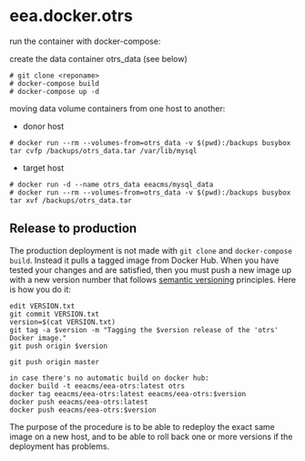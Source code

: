 # eea.docker.otrs

run the container with docker-compose:

create the data container otrs_data (see below)

```
# git clone <reponame>
# docker-compose build 
# docker-compose up -d
```

moving data volume containers from one host to another:

- donor host

```
# docker run --rm --volumes-from=otrs_data -v $(pwd):/backups busybox tar cvfp /backups/otrs_data.tar /var/lib/mysql
```

- target host

```
# docker run -d --name otrs_data eeacms/mysql_data
# docker run --rm --volumes-from=otrs_data -v $(pwd):/backups busybox tar xvf /backups/otrs_data.tar
```

## Release to production

The production deployment is not made with `git clone` and `docker-compose build`.
Instead it pulls a tagged image from Docker Hub.  When you have tested your changes
and are satisfied, then you must push a new image up with a new version number that
follows [semantic versioning](http://semver.org/) principles.  Here is how you do it:

    edit VERSION.txt
    git commit VERSION.txt
    version=$(cat VERSION.txt)
    git tag -a $version -m "Tagging the $version release of the 'otrs' Docker image."
    git push origin $version

    git push origin master
    
    in case there's no automatic build on docker hub:
    docker build -t eeacms/eea-otrs:latest otrs
    docker tag eeacms/eea-otrs:latest eeacms/eea-otrs:$version
    docker push eeacms/eea-otrs:latest
    docker push eeacms/eea-otrs:$version

The purpose of the procedure is to be able to redeploy the exact same image on a
new host, and to be able to roll back one or more versions if the deployment has problems.

